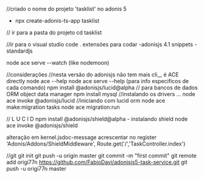 //criado o nome do projeto 'tasklist' no adonis 5
- npx create-adonis-ts-app tasklist

// ir para a pasta do projeto
cd tasklist

//ir para o visual studio
code .
extensões para codar 
 -adonisjs 4.1 snippets 
 -standardjs

node ace serve --watch (like nodemoon)

//considerações
//nesta versão do adonisjs não tem mais cli,,, é ACE directly
node ace --help
node ace serve --help (para info especificos de cada comando)
npm install @adonisjs/lucid@alpha // para bancos de dados ORM object data manager
npm install mysql //instalando os drivers ... 
node ace invoke @adonisjs/lucid //iniciando com lucid orm
node ace make:migration tasks
node ace migration:run

// L U C I D 
npm install @adonisjs/shield@alpha - instalando shield 
node ace invoke @adonisjs/shield

alteração em kernel.jsdoc-message
acrescentar no register
'Adonis/Addons/ShieldMiddleware',
Route.get('/','TaskController.index')


//git
git init
git push -u origin master
git commit -m "first commit"
git remote add origi77n https://github.com/FabioDavi/adonisjs5-task-service.git
git push -u origi77n master


